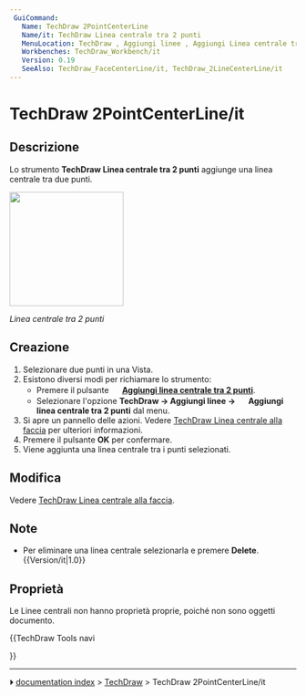 ```yaml
---
 GuiCommand:
   Name: TechDraw 2PointCenterLine
   Name/it: TechDraw Linea centrale tra 2 punti
   MenuLocation: TechDraw , Aggiungi linee , Aggiungi Linea centrale tra 2 punti
   Workbenches: TechDraw_Workbench/it
   Version: 0.19
   SeeAlso: TechDraw_FaceCenterLine/it, TechDraw_2LineCenterLine/it
---
```


# TechDraw 2PointCenterLine/it



## Descrizione

Lo strumento **TechDraw Linea centrale tra 2 punti** aggiunge una linea centrale tra due punti.

<img alt="" src=images/CL2PointsSample.png  style="width:200px;">



*Linea centrale tra 2 punti*



## Creazione

1.  Selezionare due punti in una Vista.
2.  Esistono diversi modi per richiamare lo strumento:
    -   Premere il pulsante **<img src="images/TechDraw_2PointCenterLine.svg" width=16px> [Aggiungi linea centrale tra 2 punti](TechDraw_2PointCenterLine/it.md)**.
    -   Selezionare l\'opzione **TechDraw → Aggiungi linee → <img src="images/TechDraw_2PointCenterLine.svg" width=16px> Aggiungi linea centrale tra 2 punti** dal menu.
3.  Si apre un pannello delle azioni. Vedere [TechDraw Linea centrale alla faccia](TechDraw_FaceCenterLine/it#Opzioni.md) per ulteriori informazioni.
4.  Premere il pulsante **OK** per confermare.
5.  Viene aggiunta una linea centrale tra i punti selezionati.



## Modifica

Vedere [TechDraw Linea centrale alla faccia](TechDraw_FaceCenterLine/it#Modifica.md).



## Note

-   Per eliminare una linea centrale selezionarla e premere **Delete**. {{Version/it|1.0}}



## Proprietà

Le Linee centrali non hanno proprietà proprie, poiché non sono oggetti documento.





{{TechDraw Tools navi

}}



---
⏵ [documentation index](../README.md) > [TechDraw](TechDraw_Workbench.md) > TechDraw 2PointCenterLine/it
